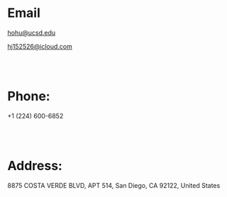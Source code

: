 # Email

[hohu@ucsd.edu](mailto:hohu@ucsd.edu)

[hj152526@icloud.com](hj152526@icloud.com)

<br>
<br>

# Phone:
+1 (224) 600-6852

<br>
<br>

# Address:
8875 COSTA VERDE BLVD, APT 514, San Diego, CA 92122, United States
